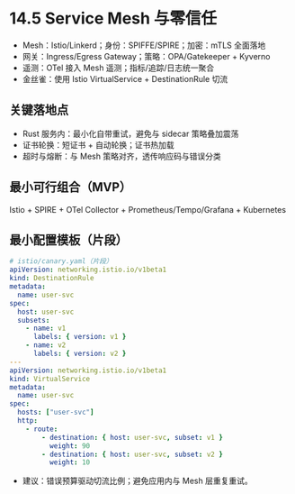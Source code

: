 # 14.5 Service Mesh 与零信任

- Mesh：Istio/Linkerd；身份：SPIFFE/SPIRE；加密：mTLS 全面落地
- 网关：Ingress/Egress Gateway；策略：OPA/Gatekeeper + Kyverno
- 遥测：OTel 接入 Mesh 遥测；指标/追踪/日志统一聚合
- 金丝雀：使用 Istio VirtualService + DestinationRule 切流

## 关键落地点

- Rust 服务内：最小化自带重试，避免与 sidecar 策略叠加震荡
- 证书轮换：短证书 + 自动轮换；证书热加载
- 超时与熔断：与 Mesh 策略对齐，透传响应码与错误分类

## 最小可行组合（MVP）

Istio + SPIRE + OTel Collector + Prometheus/Tempo/Grafana + Kubernetes

## 最小配置模板（片段）

```yaml
# istio/canary.yaml（片段）
apiVersion: networking.istio.io/v1beta1
kind: DestinationRule
metadata:
  name: user-svc
spec:
  host: user-svc
  subsets:
    - name: v1
      labels: { version: v1 }
    - name: v2
      labels: { version: v2 }
---
apiVersion: networking.istio.io/v1beta1
kind: VirtualService
metadata:
  name: user-svc
spec:
  hosts: ["user-svc"]
  http:
    - route:
        - destination: { host: user-svc, subset: v1 }
          weight: 90
        - destination: { host: user-svc, subset: v2 }
          weight: 10
```

- 建议：错误预算驱动切流比例；避免应用内与 Mesh 层重复重试。
